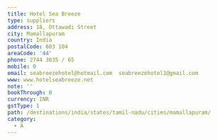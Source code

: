 ```yaml
---
title: Hotel Sea Breeze
type: suppliers
address: 18, Ottawadi Street
city: Mamallapuram
country: India
postalCode: 603 104
areaCode: '44'
phone: 2744 3035 / 65
mobile: 0
email: seabreezehotel@hotmail.com  seabreezehotel1@gmail.com
www: www.hotelseabreeze.net
note: ''
bookThrough: 0
currency: INR
gstType: 1
path: /destinations/india/states/tamil-nadu/cities/mamallapuram/
category:
  - A
---
```




